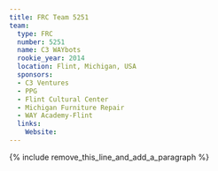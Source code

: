 ```yaml
---
title: FRC Team 5251
team:
  type: FRC
  number: 5251
  name: C3 WAYbots
  rookie_year: 2014
  location: Flint, Michigan, USA
  sponsors:
  - C3 Ventures
  - PPG
  - Flint Cultural Center
  - Michigan Furniture Repair
  - WAY Academy-Flint
  links:
    Website:
---
```


{% include remove_this_line_and_add_a_paragraph %}